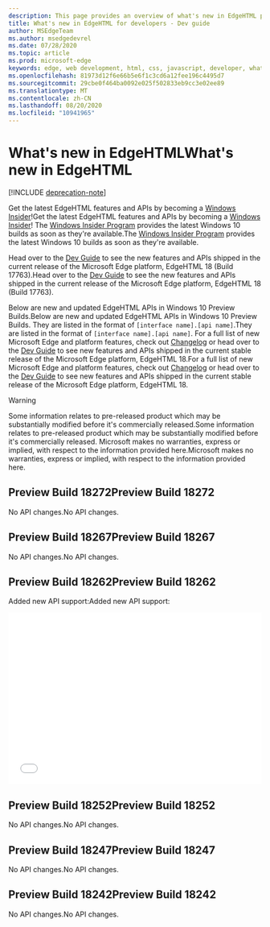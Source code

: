 ```yaml
---
description: This page provides an overview of what's new in EdgeHTML preview builds for developers.
title: What's new in EdgeHTML for developers - Dev guide
author: MSEdgeTeam
ms.author: msedgedevrel
ms.date: 07/28/2020
ms.topic: article
ms.prod: microsoft-edge
keywords: edge, web development, html, css, javascript, developer, what's new in edge, new APIs in edge, edgehtml, edgehtml preview builds
ms.openlocfilehash: 81973d12f6e66b5e6f1c3cd6a12fee196c4495d7
ms.sourcegitcommit: 29cbe0f464ba0092e025f502833eb9cc3e02ee89
ms.translationtype: MT
ms.contentlocale: zh-CN
ms.lasthandoff: 08/20/2020
ms.locfileid: "10941965"
---
```

# <span data-ttu-id="21438-104">What's new in EdgeHTML</span><span class="sxs-lookup"><span data-stu-id="21438-104">What's new in EdgeHTML</span></span>  

[!INCLUDE [deprecation-note](../includes/legacy-edge-note.md)]  

<span data-ttu-id="21438-105">Get the latest EdgeHTML features and APIs by becoming a [Windows Insider](https://insider.windows.com)!</span><span class="sxs-lookup"><span data-stu-id="21438-105">Get the latest EdgeHTML features and APIs by becoming a [Windows Insider](https://insider.windows.com)!</span></span>  <span data-ttu-id="21438-106">The [Windows Insider Program](https://insider.windows.com) provides the latest Windows 10 builds as soon as they're available.</span><span class="sxs-lookup"><span data-stu-id="21438-106">The [Windows Insider Program](https://insider.windows.com) provides the latest Windows 10 builds as soon as they're available.</span></span>  

<span data-ttu-id="21438-107">Head over to the [Dev Guide](../dev-guide.md) to see the new features and APIs shipped in the current release of the Microsoft Edge platform, EdgeHTML 18 \(Build 17763\).</span><span class="sxs-lookup"><span data-stu-id="21438-107">Head over to the [Dev Guide](../dev-guide.md) to see the new features and APIs shipped in the current release of the Microsoft Edge platform, EdgeHTML 18 \(Build 17763\).</span></span>  

<span data-ttu-id="21438-108">Below are new and updated EdgeHTML APIs in Windows 10 Preview Builds.</span><span class="sxs-lookup"><span data-stu-id="21438-108">Below are new and updated EdgeHTML APIs in Windows 10 Preview Builds.</span></span> <span data-ttu-id="21438-109">They are listed in the format of `[interface name].[api name]`.</span><span class="sxs-lookup"><span data-stu-id="21438-109">They are listed in the format of `[interface name].[api name]`.</span></span>  <span data-ttu-id="21438-110">For a full list of new Microsoft Edge and platform features, check out [Changelog](https://developer.microsoft.com/microsoft-edge/platform/changelog) or head over to the [Dev Guide](../dev-guide.md) to see new features and APIs shipped in the current stable release of the Microsoft Edge platform, EdgeHTML 18.</span><span class="sxs-lookup"><span data-stu-id="21438-110">For a full list of new Microsoft Edge and platform features, check out [Changelog](https://developer.microsoft.com/microsoft-edge/platform/changelog) or head over to the [Dev Guide](../dev-guide.md) to see new features and APIs shipped in the current stable release of the Microsoft Edge platform, EdgeHTML 18.</span></span>   

> [!WARNING] 
> <span data-ttu-id="21438-111">Some information relates to pre-released product which may be substantially modified before it's commercially released.</span><span class="sxs-lookup"><span data-stu-id="21438-111">Some information relates to pre-released product which may be substantially modified before it's commercially released.</span></span>  <span data-ttu-id="21438-112">Microsoft makes no warranties, express or implied, with respect to the information provided here.</span><span class="sxs-lookup"><span data-stu-id="21438-112">Microsoft makes no warranties, express or implied, with respect to the information provided here.</span></span>  

## <span data-ttu-id="21438-113">Preview Build 18272</span><span class="sxs-lookup"><span data-stu-id="21438-113">Preview Build 18272</span></span>  

<span data-ttu-id="21438-114">No API changes.</span><span class="sxs-lookup"><span data-stu-id="21438-114">No API changes.</span></span>  

## <span data-ttu-id="21438-115">Preview Build 18267</span><span class="sxs-lookup"><span data-stu-id="21438-115">Preview Build 18267</span></span>  

<span data-ttu-id="21438-116">No API changes.</span><span class="sxs-lookup"><span data-stu-id="21438-116">No API changes.</span></span>  

## <span data-ttu-id="21438-117">Preview Build 18262</span><span class="sxs-lookup"><span data-stu-id="21438-117">Preview Build 18262</span></span>  

<span data-ttu-id="21438-118">Added new API support:</span><span class="sxs-lookup"><span data-stu-id="21438-118">Added new API support:</span></span>  

<iframe height='341' scrolling='no' title='<span data-ttu-id="21438-119">EdgeHTML Preview Build 17682</span><span class="sxs-lookup"><span data-stu-id="21438-119">EdgeHTML Preview Build 17682</span></span>' src='//codepen.io/MSEdgeDev/embed/5a691c1840690352f409d3788b8167fa/?height=341&theme-id=23761&default-tab=result&embed-version=2' frameborder='no' allowtransparency='true' allowfullscreen='true' style='width: 100%;'><span data-ttu-id="21438-120">See the Pen <a href='https://codepen.io/MSEdgeDev/pen/5a691c1840690352f409d3788b8167fa/'>EdgeHTML Preview Build 17682</a> by MSEdgeDev (<a href='https://codepen.io/MSEdgeDev'>@MSEdgeDev</a>) on <a href='https://codepen.io'>CodePen</a>.</span><span class="sxs-lookup"><span data-stu-id="21438-120">See the Pen <a href='https://codepen.io/MSEdgeDev/pen/5a691c1840690352f409d3788b8167fa/'>EdgeHTML Preview Build 17682</a> by MSEdgeDev (<a href='https://codepen.io/MSEdgeDev'>@MSEdgeDev</a>) on <a href='https://codepen.io'>CodePen</a>.</span></span>  </iframe>  

## <span data-ttu-id="21438-121">Preview Build 18252</span><span class="sxs-lookup"><span data-stu-id="21438-121">Preview Build 18252</span></span>  

<span data-ttu-id="21438-122">No API changes.</span><span class="sxs-lookup"><span data-stu-id="21438-122">No API changes.</span></span>  

## <span data-ttu-id="21438-123">Preview Build 18247</span><span class="sxs-lookup"><span data-stu-id="21438-123">Preview Build 18247</span></span>  

<span data-ttu-id="21438-124">No API changes.</span><span class="sxs-lookup"><span data-stu-id="21438-124">No API changes.</span></span>  

## <span data-ttu-id="21438-125">Preview Build 18242</span><span class="sxs-lookup"><span data-stu-id="21438-125">Preview Build 18242</span></span>  

<span data-ttu-id="21438-126">No API changes.</span><span class="sxs-lookup"><span data-stu-id="21438-126">No API changes.</span></span>  
